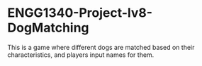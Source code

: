 # ENGG1340-Project-lv8-DogMatching
This is a game where different dogs are matched based on their characteristics, and players input names for them. 

